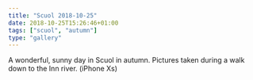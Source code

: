 ```yaml
---
title: "Scuol 2018-10-25"
date: 2018-10-25T15:26:46+01:00
tags: ["scuol", "autumn"]
type: "gallery"
---
```


A wonderful, sunny day in Scuol in autumn. Pictures taken during a walk down to the Inn river. (iPhone Xs)
